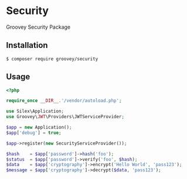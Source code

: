 # Security

Groovey Security Package

## Installation

    $ composer require groovey/security

## Usage

```php
<?php

require_once __DIR__.'/vendor/autoload.php';

use Silex\Application;
use Groovey\JWT\Providers\JWTServiceProvider;

$app = new Application();
$app['debug'] = true;

$app->register(new SecurityServiceProvider());

$hash    = $app['password']->hash('foo');
$status  = $app['password']->verify('foo', $hash);
$data    = $app['cryptography']->encrypt('Hello World', 'pass123');
$message = $app['cryptography']->decrypt($data, 'pass123');

```